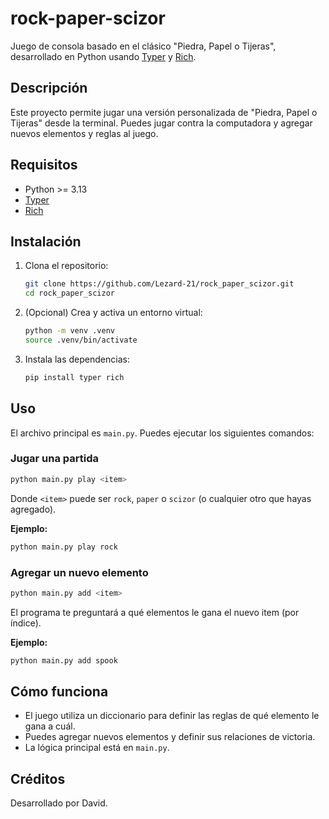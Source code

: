 # rock-paper-scizor

Juego de consola basado en el clásico "Piedra, Papel o Tijeras", desarrollado en Python usando [Typer](https://typer.tiangolo.com/) y [Rich](https://rich.readthedocs.io/).

## Descripción
Este proyecto permite jugar una versión personalizada de "Piedra, Papel o Tijeras" desde la terminal. Puedes jugar contra la computadora y agregar nuevos elementos y reglas al juego.

## Requisitos
- Python >= 3.13
- [Typer](https://typer.tiangolo.com/)
- [Rich](https://rich.readthedocs.io/)

## Instalación
1. Clona el repositorio:
   ```bash
   git clone https://github.com/Lezard-21/rock_paper_scizor.git
   cd rock_paper_scizor
   ```
2. (Opcional) Crea y activa un entorno virtual:
   ```bash
   python -m venv .venv
   source .venv/bin/activate
   ```
3. Instala las dependencias:
   ```bash
   pip install typer rich
   ```

## Uso
El archivo principal es `main.py`. Puedes ejecutar los siguientes comandos:

### Jugar una partida
```bash
python main.py play <item>
```
Donde `<item>` puede ser `rock`, `paper` o `scizor` (o cualquier otro que hayas agregado).

**Ejemplo:**
```bash
python main.py play rock
```

### Agregar un nuevo elemento
```bash
python main.py add <item>
```
El programa te preguntará a qué elementos le gana el nuevo item (por índice).

**Ejemplo:**
```bash
python main.py add spook
```

## Cómo funciona
- El juego utiliza un diccionario para definir las reglas de qué elemento le gana a cuál.
- Puedes agregar nuevos elementos y definir sus relaciones de victoria.
- La lógica principal está en `main.py`.

## Créditos
Desarrollado por David.
